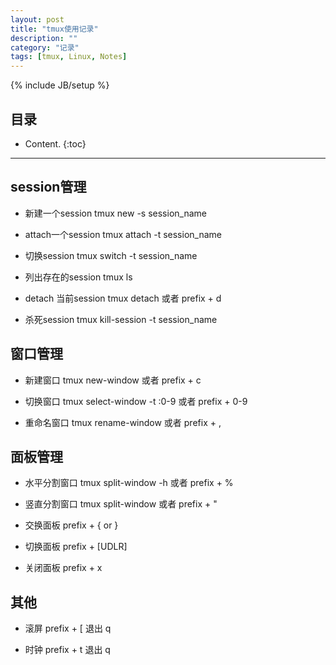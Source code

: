 ```yaml
---
layout: post
title: "tmux使用记录"
description: ""
category: "记录"
tags: [tmux, Linux, Notes]
---
```

{% include JB/setup %}

## 目录

* Content.
{:toc}

------

## session管理

- 新建一个session
    tmux new -s session_name

- attach一个session
    tmux attach -t session_name

- 切换session
	tmux switch -t session_name

- 列出存在的session
	tmux ls

- detach 当前session
	tmux detach 或者 prefix + d

- 杀死session
	tmux kill-session -t session_name

## 窗口管理

- 新建窗口
	tmux new-window 或者 prefix + c

- 切换窗口
	tmux select-window -t :0-9 或者 prefix + 0-9

- 重命名窗口
	tmux rename-window 或者 prefix + ,

## 面板管理

- 水平分割窗口
	tmux split-window -h 或者 prefix + %

- 竖直分割窗口
	tmux split-window 或者 prefix + "

- 交换面板
	prefix + { or }

- 切换面板
	prefix + [UDLR]

- 关闭面板
	prefix + x

## 其他

- 滚屏
	prefix + [  退出 q

- 时钟
	prefix + t 退出 q